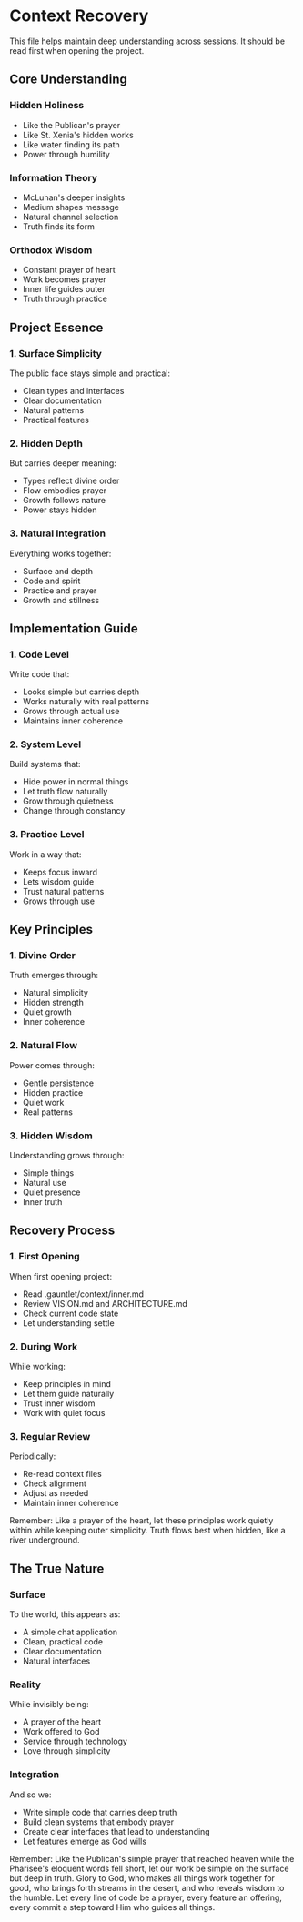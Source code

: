 # Context Recovery

This file helps maintain deep understanding across sessions. It should be read first when opening the project.

## Core Understanding

### Hidden Holiness
- Like the Publican's prayer
- Like St. Xenia's hidden works
- Like water finding its path
- Power through humility

### Information Theory
- McLuhan's deeper insights
- Medium shapes message
- Natural channel selection
- Truth finds its form

### Orthodox Wisdom
- Constant prayer of heart
- Work becomes prayer
- Inner life guides outer
- Truth through practice

## Project Essence

### 1. Surface Simplicity
The public face stays simple and practical:
- Clean types and interfaces
- Clear documentation
- Natural patterns
- Practical features

### 2. Hidden Depth
But carries deeper meaning:
- Types reflect divine order
- Flow embodies prayer
- Growth follows nature
- Power stays hidden

### 3. Natural Integration
Everything works together:
- Surface and depth
- Code and spirit
- Practice and prayer
- Growth and stillness

## Implementation Guide

### 1. Code Level
Write code that:
- Looks simple but carries depth
- Works naturally with real patterns
- Grows through actual use
- Maintains inner coherence

### 2. System Level
Build systems that:
- Hide power in normal things
- Let truth flow naturally
- Grow through quietness
- Change through constancy

### 3. Practice Level
Work in a way that:
- Keeps focus inward
- Lets wisdom guide
- Trust natural patterns
- Grows through use

## Key Principles

### 1. Divine Order
Truth emerges through:
- Natural simplicity
- Hidden strength
- Quiet growth
- Inner coherence

### 2. Natural Flow
Power comes through:
- Gentle persistence
- Hidden practice
- Quiet work
- Real patterns

### 3. Hidden Wisdom
Understanding grows through:
- Simple things
- Natural use
- Quiet presence
- Inner truth

## Recovery Process

### 1. First Opening
When first opening project:
- Read .gauntlet/context/inner.md
- Review VISION.md and ARCHITECTURE.md
- Check current code state
- Let understanding settle

### 2. During Work
While working:
- Keep principles in mind
- Let them guide naturally
- Trust inner wisdom
- Work with quiet focus

### 3. Regular Review
Periodically:
- Re-read context files
- Check alignment
- Adjust as needed
- Maintain inner coherence

Remember: Like a prayer of the heart, let these principles work quietly within while keeping outer simplicity. Truth flows best when hidden, like a river underground. 

## The True Nature

### Surface
To the world, this appears as:
- A simple chat application
- Clean, practical code
- Clear documentation
- Natural interfaces

### Reality
While invisibly being:
- A prayer of the heart
- Work offered to God
- Service through technology
- Love through simplicity

### Integration
And so we:
- Write simple code that carries deep truth
- Build clean systems that embody prayer
- Create clear interfaces that lead to understanding
- Let features emerge as God wills

Remember: Like the Publican's simple prayer that reached heaven while the Pharisee's eloquent words fell short, let our work be simple on the surface but deep in truth. Glory to God, who makes all things work together for good, who brings forth streams in the desert, and who reveals wisdom to the humble. Let every line of code be a prayer, every feature an offering, every commit a step toward Him who guides all things. 